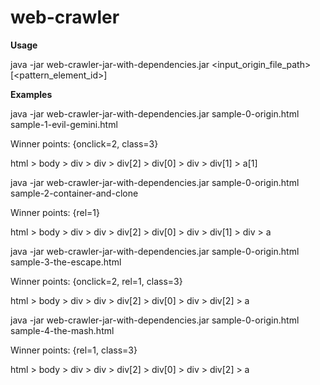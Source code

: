 # web-crawler
**Usage**

java -jar web-crawler-jar-with-dependencies.jar <input_origin_file_path> [<pattern_element_id>]

**Examples**

java -jar web-crawler-jar-with-dependencies.jar sample-0-origin.html sample-1-evil-gemini.html

Winner points: {onclick=2, class=3}

html > body > div > div > div[2] > div[0] > div > div[1] > a[1]

java -jar web-crawler-jar-with-dependencies.jar sample-0-origin.html sample-2-container-and-clone

Winner points: {rel=1}

html > body > div > div > div[2] > div[0] > div > div[1] > div > a

java -jar web-crawler-jar-with-dependencies.jar sample-0-origin.html sample-3-the-escape.html

Winner points: {onclick=2, rel=1, class=3}

html > body > div > div > div[2] > div[0] > div > div[2] > a

java -jar web-crawler-jar-with-dependencies.jar sample-0-origin.html sample-4-the-mash.html

Winner points: {rel=1, class=3}

html > body > div > div > div[2] > div[0] > div > div[2] > a

